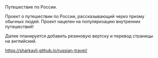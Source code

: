 Путешествие по России.

Проект о путешествии по России, рассказывающий через призму обычных людей. Проект нацелен на популяризацию внутренних путешествий!

Далее планируется добавить резиновую вертску и перевод страницы на английский.

https://sharkavli.github.io/russian-travel/
